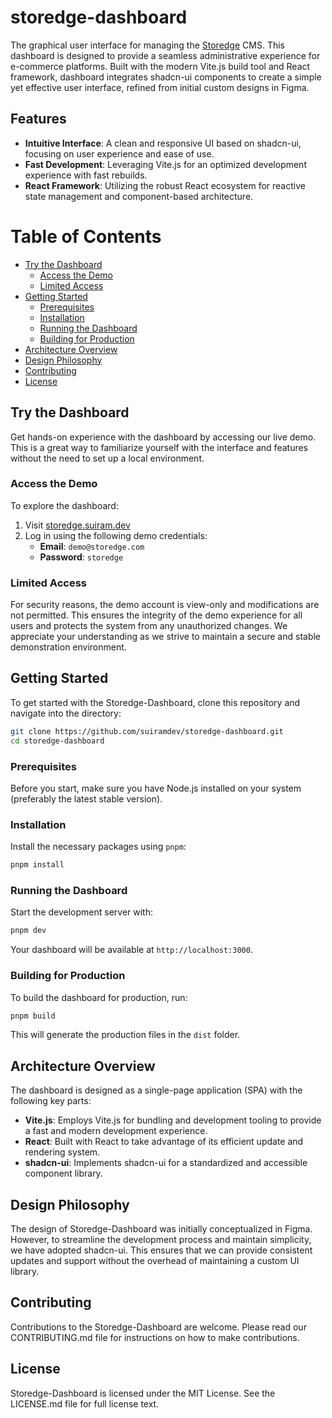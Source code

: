 # storedge-dashboard

The graphical user interface for managing the [Storedge](https://github.com/suiramdev/storedge-core) CMS. This dashboard is designed to provide a seamless administrative experience for e-commerce platforms. Built with the modern Vite.js build tool and React framework, dashboard integrates shadcn-ui components to create a simple yet effective user interface, refined from initial custom designs in Figma.

## Features

- **Intuitive Interface**: A clean and responsive UI based on shadcn-ui, focusing on user experience and ease of use.
- **Fast Development**: Leveraging Vite.js for an optimized development experience with fast rebuilds.
- **React Framework**: Utilizing the robust React ecosystem for reactive state management and component-based architecture.

# Table of Contents

- [Try the Dashboard](#try-the-dashboard)
  - [Access the Demo](#access-the-demo)
  - [Limited Access](#limited-access)
- [Getting Started](#getting-started)
  - [Prerequisites](#prerequisites)
  - [Installation](#installation)
  - [Running the Dashboard](#running-the-dashboard)
  - [Building for Production](#building-for-production)
- [Architecture Overview](#architecture-overview)
- [Design Philosophy](#design-philosophy)
- [Contributing](#contributing)
- [License](#license)

## Try the Dashboard

Get hands-on experience with the dashboard by accessing our live demo. This is a great way to familiarize yourself with the interface and features without the need to set up a local environment.

### Access the Demo

To explore the dashboard:

1. Visit [storedge.suiram.dev](https://storedge.suiram.dev)
2. Log in using the following demo credentials:
   - **Email**: `demo@storedge.com`
   - **Password**: `storedge`

### Limited Access

For security reasons, the demo account is view-only and modifications are not permitted. This ensures the integrity of the demo experience for all users and protects the system from any unauthorized changes. We appreciate your understanding as we strive to maintain a secure and stable demonstration environment.

## Getting Started

To get started with the Storedge-Dashboard, clone this repository and navigate into the directory:

```bash
git clone https://github.com/suiramdev/storedge-dashboard.git
cd storedge-dashboard
```

### Prerequisites

Before you start, make sure you have Node.js installed on your system (preferably the latest stable version).

### Installation

Install the necessary packages using `pnpm`:

```bash
pnpm install
```

### Running the Dashboard

Start the development server with:

```bash
pnpm dev
```

Your dashboard will be available at `http://localhost:3000`.

### Building for Production

To build the dashboard for production, run:

```bash
pnpm build
```

This will generate the production files in the `dist` folder.

## Architecture Overview

The dashboard is designed as a single-page application (SPA) with the following key parts:

- **Vite.js**: Employs Vite.js for bundling and development tooling to provide a fast and modern development experience.
- **React**: Built with React to take advantage of its efficient update and rendering system.
- **shadcn-ui**: Implements shadcn-ui for a standardized and accessible component library.

## Design Philosophy

The design of Storedge-Dashboard was initially conceptualized in Figma. However, to streamline the development process and maintain simplicity, we have adopted shadcn-ui. This ensures that we can provide consistent updates and support without the overhead of maintaining a custom UI library.

## Contributing

Contributions to the Storedge-Dashboard are welcome. Please read our CONTRIBUTING.md file for instructions on how to make contributions.

## License

Storedge-Dashboard is licensed under the MIT License. See the LICENSE.md file for full license text.
